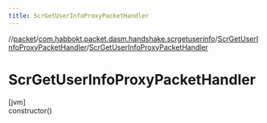 ```yaml
---
title: ScrGetUserInfoProxyPacketHandler
---
```

//[packet](../../../index.html)/[com.habbokt.packet.dasm.handshake.scrgetuserinfo](../index.html)/[ScrGetUserInfoProxyPacketHandler](index.html)/[ScrGetUserInfoProxyPacketHandler](-scr-get-user-info-proxy-packet-handler.html)



# ScrGetUserInfoProxyPacketHandler



[jvm]\
constructor()




